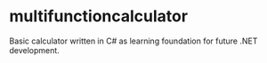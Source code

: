 # multifunctioncalculator
Basic calculator written in C# as learning foundation for future .NET development.
